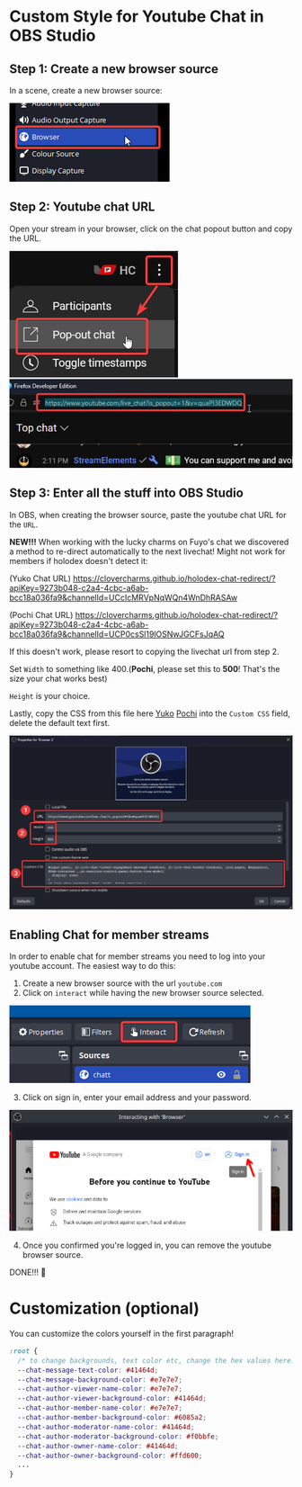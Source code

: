 # Custom Style for Youtube Chat in OBS Studio

## Step 1: Create a new browser source 

In a scene, create a new browser source:

![](readme-imgs/obs1.png)

## Step 2: Youtube chat URL

Open your stream in your browser, click on the chat popout button and copy the URL.

![](readme-imgs/yt1.png)
![](readme-imgs/yt2.png)

## Step 3: Enter all the stuff into OBS Studio

In OBS, when creating the browser source, paste the youtube chat URL for the `URL`.

**NEW!!!** When working with the lucky charms on Fuyo's chat we discovered a method to re-direct automatically to the next livechat! Might not work for members if holodex doesn't detect it:

(Yuko Chat URL) https://clovercharms.github.io/holodex-chat-redirect/?apiKey=9273b048-c2a4-4cbc-a6ab-bcc18a036fa9&channelId=UCcIcMRVpNqWQn4WnDhRASAw 

(Pochi Chat URL) https://clovercharms.github.io/holodex-chat-redirect/?apiKey=9273b048-c2a4-4cbc-a6ab-bcc18a036fa9&channelId=UCP0csSl19lOSNwJGCFsJqAQ


If this doesn't work, please resort to copying the livechat url from step 2.

Set `Width` to something like 400.(**Pochi**, please set this to **500**! That's the size your chat works best) 

`Height` is your choice. 

Lastly, copy the CSS from this file here [Yuko](yuko-chat.css) [Pochi](pochi-chat.css) into the `Custom CSS` field, delete the default text first.

![](readme-imgs/obs2.png)

## Enabling Chat for member streams

In order to enable chat for member streams you need to log into your youtube account. The easiest way to do this:

1. Create a new browser source with the url `youtube.com`
2. Click on `interact` while having the new browser source selected.

![](readme-imgs/obs3.png)

3. Click on sign in, enter your email address and your password.

![](readme-imgs/member1.png)

4. Once you confirmed you're logged in, you can remove the youtube browser source. 


DONE!!! 🎉


# Customization (optional)

You can customize the colors yourself in the first paragraph!

```css
:root {
  /* to change backgrounds, text color etc, change the hex values here! */
  --chat-message-text-color: #41464d;
  --chat-message-background-color: #e7e7e7;
  --chat-author-viewer-name-color: #e7e7e7;
  --chat-author-viewer-background-color: #41464d;
  --chat-author-member-name-color: #e7e7e7;
  --chat-author-member-background-color: #6085a2;
  --chat-author-moderator-name-color: #41464d;
  --chat-author-moderator-background-color: #f0bbfe;
  --chat-author-owner-name-color: #41464d;
  --chat-author-owner-background-color: #ffd600;
  ...
}
```
